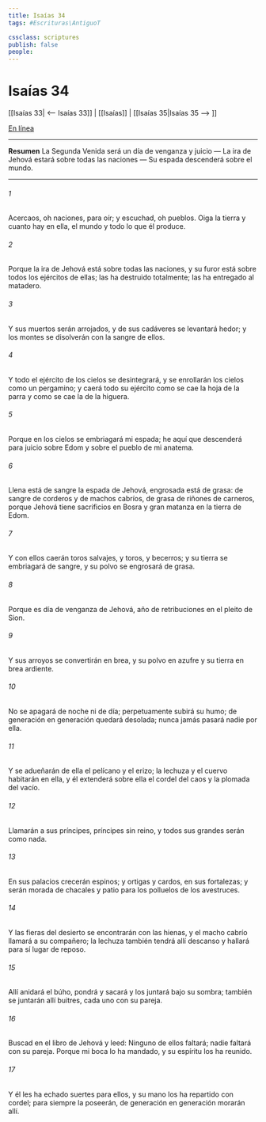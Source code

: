 ```yaml
---
title: Isaías 34
tags: #Escrituras\AntiguoT

cssclass: scriptures
publish: false
people:
---
```


# Isaías 34
[[Isaías 33| <-- Isaías 33]] | [[Isaías]] | [[Isaías 35|Isaías 35 --> ]]

[En línea](https://churchofjesuschrist.org/study/scriptures/ot/isa/34?lang=spa)

---
__Resumen__
La Segunda Venida será un día de venganza y juicio — La ira de Jehová estará sobre todas las naciones — Su espada descenderá sobre el mundo.

---
###### 1 
Acercaos, oh naciones, para oír; y escuchad, oh pueblos. Oiga la tierra y cuanto hay en ella, el mundo y todo lo que él produce.

###### 2 
Porque la ira de Jehová está sobre todas las naciones, y su furor está sobre todos los ejércitos de ellas; las ha destruido totalmente; las ha entregado al matadero.

###### 3 
Y sus muertos serán arrojados, y de sus cadáveres se levantará hedor; y los montes se disolverán con la sangre de ellos.

###### 4 
Y todo el ejército de los cielos se desintegrará, y se enrollarán los cielos como un pergamino; y caerá todo su ejército como se cae la hoja de la parra y como se cae la de la higuera.

###### 5 
Porque en los cielos se embriagará mi espada; he aquí que descenderá para  juicio sobre Edom y sobre el pueblo de mi anatema.

###### 6 
Llena está de sangre la espada de Jehová, engrosada está de grasa: de sangre de corderos y de machos cabríos, de grasa de riñones de carneros, porque Jehová tiene sacrificios en Bosra y gran matanza en la tierra de Edom.

###### 7 
Y con ellos caerán toros salvajes, y toros, y becerros; y su tierra se embriagará de sangre, y su polvo se engrosará de grasa.

###### 8 
Porque es día de venganza de Jehová, año de retribuciones en el pleito de Sion.

###### 9 
Y sus arroyos se convertirán en brea, y su polvo en azufre y su tierra en brea ardiente.

###### 10 
No se apagará de noche ni de día; perpetuamente subirá su humo; de generación en generación quedará desolada; nunca jamás pasará nadie por ella.

###### 11 
Y se adueñarán de ella el pelícano y el erizo; la lechuza y el cuervo habitarán en ella, y él extenderá sobre ella el cordel del caos y la plomada del vacío.

###### 12 
Llamarán a sus príncipes, príncipes sin reino, y todos sus grandes serán como nada.

###### 13 
En sus palacios crecerán espinos; y ortigas y cardos, en sus fortalezas; y serán morada de chacales y patio para los polluelos de los avestruces.

###### 14 
Y las fieras del desierto se encontrarán con las hienas, y el macho cabrío llamará a su compañero; la lechuza también tendrá allí descanso y hallará para sí lugar de reposo.

###### 15 
Allí anidará el búho, pondrá  y sacará  y los juntará bajo su sombra; también se juntarán allí buitres, cada uno con su pareja.

###### 16 
Buscad en el libro de Jehová y leed: Ninguno de ellos faltará; nadie faltará con su pareja. Porque mi boca lo ha mandado, y su espíritu los ha reunido.

###### 17 
Y él les ha echado suertes para ellos, y su mano los ha repartido con cordel; para siempre la poseerán, de generación en generación morarán allí.

